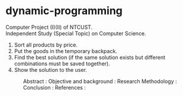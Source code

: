 # dynamic-programming

Computer Project (I)(II) of NTCUST.<br>
Independent Study (Special Topic) on Computer Science.<br>

<ol>
  <li>Sort all products by price.
  <li>Put the goods in the temporary backpack.
  <li>Find the best solution (if the same solution exists but different combinations must be saved together).
  <li>Show the solution to the user.
<ol>

<p>
Abstract :  
Objective and background :  
Research Methodology :  
Conclusion :  
References :  
<p>
